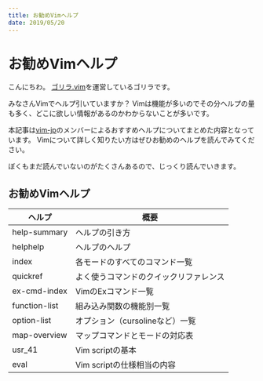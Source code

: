 ```yaml
---
title: お勧めVimヘルプ
date: 2019/05/20
---
```


# お勧めVimヘルプ

こんにちわ。
[ゴリラ.vim](https://gorillavim.connpass.com/)を運営しているゴリラです。

みなさんVimでヘルプ引いていますか？
Vimは機能が多いのでその分ヘルプの量も多く、どこに欲しい情報があるのかわからないことが多いです。

本記事は[vim-jp](https://vim-jp.org/)のメンバーによるおすすめヘルプについてまとめた内容となっています。
Vimについて詳しく知りたい方はぜひお勧めのヘルプを読んでみてください。

ぼくもまだ読んでいないのがたくさんあるので、じっくり読んでいきます。

## お勧めVimヘルプ
| ヘルプ        | 概要                                   |
|---------------|----------------------------------------|
| help-summary  | ヘルプの引き方                         |
| helphelp      | ヘルプのヘルプ                         |
| index         | 各モードのすべてのコマンド一覧         |
| quickref      | よく使うコマンドのクイックリファレンス |
| ex-cmd-index  | VimのExコマンド一覧                    |
| function-list | 組み込み関数の機能別一覧               |
| option-list   | オプション（cursolineなど）一覧        |
| map-overview  | マップコマンドとモードの対応表         |
| usr_41        | Vim scriptの基本                       |
| eval          | Vim scriptの仕様相当の内容             |

